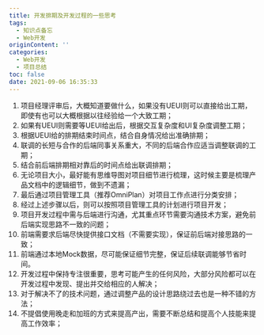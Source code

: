 ```yaml
---
title: 开发排期及开发过程的一些思考
tags:
  - 知识点备忘
  - Web开发
originContent: ''
categories:
  - Web开发
  - 项目总结
toc: false
date: 2021-09-06 16:35:33
---
```


1. 项目经理评审后，大概知道要做什么，如果没有UEUI则可以直接给出工期，即使有也可以大概根据以往经验给一个大致工期；
2. 如果有UEUI则需要等UEUI给出后，根据交互复杂度和UI复杂度调整工期；
3. 根据UEUI给的排期结束时间点，结合自身情况给出准确排期；
4. 联调的长短与合作的后端同事关系重大，不同的后端合作应适当调整联调的工期；
5. 结合前后端排期相对靠后的时间点给出联调排期；
6. 无论项目大小，最好能有思维导图对项目细节进行梳理，这时候主要是梳理产品文档中的逻辑细节，做到不遗漏；
7. 最后通过项目管理工具（推荐OmniPlan）对项目工作点进行分类安排；
8. 经过上述步骤以后，则可以按照项目管理工具的计划进行项目开发；
9. 项目开发过程中需与后端进行沟通，尤其重点环节需要沟通技术方案，避免前后端实现思路不一致的问题；
10. 前端需要求后端尽快提供接口文档（不需要实现），保证前后端对接思路的一致；
11. 前端通过本地Mock数据，尽可能保证细节完整，保证后续联调能够节省时间。
12. 开发过程中保持专注很重要，思考可能产生的任何风险，大部分风险都可以在开发过程中发现、提出并交给相应的人解决；
13. 对于解决不了的技术问题，通过调整产品的设计思路绕过去也是一种不错的方法；
14. 不提倡使用晚走和加班的方式来提高产出，需要不断总结和提高个人技能来提高工作效率；
